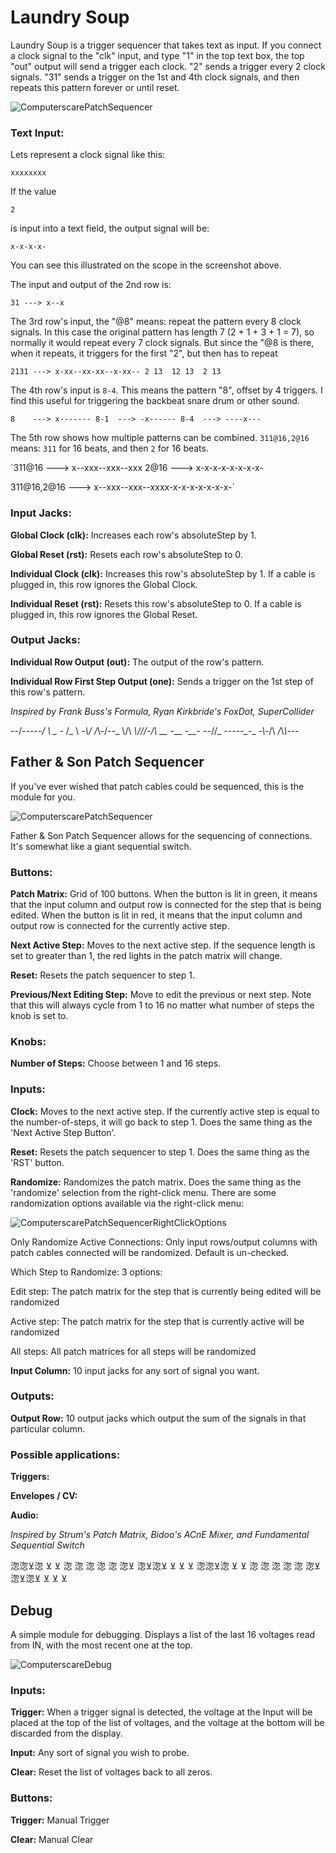 # Laundry Soup
Laundry Soup is a trigger sequencer that takes text as input.  If you connect a clock signal to the "clk" input, and type "1" in the top text box, the top "out" output will send a trigger each clock.  "2" sends a trigger every 2 clock signals.  "31" sends a trigger on the 1st and 4th clock signals, and then repeats this pattern forever or until reset.

![ComputerscarePatchSequencer](./doc/laundry-soup-basic-2.png)


### Text Input:
Lets represent a clock signal like this:

`xxxxxxxx`

If the value

`2`

is input into a text field, the output signal will be:

`x-x-x-x-`

You can see this illustrated on the scope in the screenshot above.




The input and output of the 2nd row is:

`31 ---> x--x`


The 3rd row's input, the "@8" means: repeat the pattern every 8 clock signals.  In this case the original pattern has length 7 (2 + 1 + 3 + 1 = 7), so normally it would repeat every 7 clock signals.  But since the "@8 is there, when it repeats, it triggers for the first "2", but then has to repeat

`2131 ---> x-xx--xx-xx--x-xx--
           2 13  12 13  2 13  `
           


The 4th row's input is `8-4`.  This means the pattern "8", offset by 4 triggers.  I find this useful for triggering the backbeat snare drum or other sound.

`8    ---> x-------
 8-1  ---> -x------
 8-4  ---> ----x---`
 

The 5th row shows how multiple patterns can be combined.  `311@16,2@16` means: `311` for 16 beats, and then `2` for 16 beats.

`311@16      ---> x--xxx--xxx--xxx
   2@16      --->                 x-x-x-x-x-x-x-x-
   
 311@16,2@16 ---> x--xxx--xxx--xxxx-x-x-x-x-x-x-x-`


 
 


### Input Jacks:
**Global Clock (clk):** Increases each row's absoluteStep by 1.

**Global Reset (rst):** Resets each row's absoluteStep to 0.

**Individual Clock (clk):** Increases this row's absoluteStep by 1.  If a cable is plugged in, this row ignores the Global Clock.

**Individual Reset (rst):** Resets this row's absoluteStep to 0.  If a cable is plugged in, this row ignores the Global Reset.


### Output Jacks:

**Individual Row Output (out):** The output of the row's pattern.

**Individual Row First Step Output (one):** Sends a trigger on the 1st step of this row's pattern.




*Inspired by Frank Buss's Formula, Ryan Kirkbride's FoxDot, SuperCollider*

--/-_\-_--\-_/  \ _ -_   \/_ \ -_\\/   /_\\-/-\-_ \\/\ _\\\/\//-/\ __ -___ _-__- --_//_ ----_-\__-_  _-\\-_\/\ _/_\\_\\-_-\- 

## Father & Son Patch Sequencer



If you've ever wished that patch cables could be sequenced, this is the module for you.

![ComputerscarePatchSequencer](./doc/computerscare-patch-sequencer-basic.png)

Father & Son Patch Sequencer allows for the sequencing of connections.  It's somewhat like a giant sequential switch.

### Buttons:
**Patch Matrix:** Grid of 100 buttons.  When the button is lit in green, it means that the input column and output row is connected for the step that is being edited.  When the button is lit in red, it means that the input column and output row is connected for the currently active step.

**Next Active Step:** Moves to the next active step.  If the sequence length is set to greater than 1, the red lights in the patch matrix will change.

**Reset:** Resets the patch sequencer to step 1.

**Previous/Next Editing Step:** Move to edit the previous or next step.  Note that this will always cycle from 1 to 16 no matter what number of steps the knob is set to.

### Knobs:
**Number of Steps:** Choose between 1 and 16 steps.

### Inputs:
**Clock:** Moves to the next active step.  If the currently active step is equal to the number-of-steps, it will go back to step 1.  Does the same thing as the 'Next Active Step Button'.

**Reset:** Resets the patch sequencer to step 1.  Does the same thing as the 'RST' button.

**Randomize:** Randomizes the patch matrix.  Does the same thing as the 'randomize' selection from the right-click menu.  There are some randomization options available via the right-click menu:

![ComputerscarePatchSequencerRightClickOptions](./doc/patch-sequencer-right-click-options.png)

Only Randomize Active Connections: Only input rows/output columns with patch cables connected will be randomized.  Default is un-checked.

Which Step to Randomize: 3 options:

Edit step: The patch matrix for the step that is currently being edited will be randomized

Active step: The patch matrix for the step that is currently active will be randomized

All steps: All patch matrices for all steps will be randomized


**Input Column:** 10 input jacks for any sort of signal you want.

### Outputs:
**Output Row:** 10 output jacks which output the sum of the signals in that particular column.

### Possible applications:

**Triggers:**

**Envelopes / CV:**

**Audio:**


*Inspired by Strum's Patch Matrix, Bidoo's ACnE Mixer, and Fundamental Sequential Switch*



淴淴⊻淴  ⊻ ⊻  淴 淴 淴  淴     淴 淴⊻ 淴⊻淴⊻ ⊻  ⊻ ⊻  淴淴⊻淴  ⊻ ⊻  淴 淴 淴  淴     淴 淴⊻ 淴⊻淴⊻ ⊻  ⊻ ⊻ 



## Debug
A simple module for debugging.  Displays a list of the last 16 voltages read from IN, with the most recent one at the top.

![ComputerscareDebug](./doc/computerscare-debug-basic.png)

### Inputs:
**Trigger:** When a trigger signal is detected, the voltage at the Input will be placed at the top of the list of voltages, and the voltage at the bottom will be discarded from the display.

**Input:** Any sort of signal you wish to probe.

**Clear:** Reset the list of voltages back to all zeros.

### Buttons:
**Trigger:** Manual Trigger

**Clear:** Manual Clear

